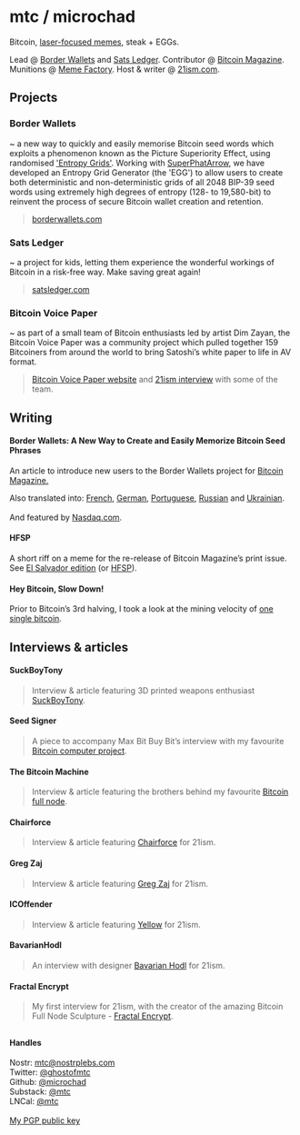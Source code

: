 ﻿<!DOCTYPE html>
<html>

<head>
  <meta charset="utf-8">
  <meta name="viewport" content="width=device-width, initial-scale=1.0">
  <title>mtc / microchad</title>
  <link rel="stylesheet" href="https://stackedit.io/style.css" />
</head>

<body class="stackedit">
  <div class="stackedit__html"><h1 id="mtc--microchad">mtc / microchad</h1>
<p>Bitcoin, <a href="https://www.nasdaq.com/articles/a-look-at-the-origins-of-bitcoin-laser-eyes-as-el-salvadors-president-dons-them-2021-06-07">laser-focused memes</a>, steak + EGGs.</p>
<p>Lead @ <a href="https://borderwallets.com">Border Wallets</a> and <a href="https://satsledger.com">Sats Ledger</a>. Contributor @ <a href="https://bitcoinmagazine.com/authors/wartime-microchad">Bitcoin Magazine</a>. Munitions @ <a href="http://twitter.com/memefactorytm/">Meme Factory</a>. Host &amp; writer @ <a href="http://21ism.com/">21ism.com</a>.</p>
<h2 id="projects">Projects</h2>
<h3 id="border-wallets">Border Wallets</h3>
<p>~ a new way to quickly and easily memorise Bitcoin seed words which exploits a phenomenon known as the Picture Superiority Effect,
  using randomised <a href="http://borderwallets.com/docs/generating-entropy-grids">'Entropy Grids'</a>. Working with <a href="http://github.com/superphatarrow">SuperPhatArrow</a>,
  we have developed an Entropy Grid Generator (the 'EGG') to allow users to create both deterministic and non-deterministic grids of all 2048 BIP-39 seed words 
  using extremely high degrees of entropy (128- to 19,580-bit) to reinvent the process of secure Bitcoin wallet creation and retention.</p>
</p>
<blockquote>
<p><a href="http://borderwallets.com">borderwallets.com</a></p>
</blockquote>
<h3 id="sats-ledger">Sats Ledger</h3>
<p>~ a project for kids, letting them experience the wonderful workings of Bitcoin in a risk-free way. Make saving great again!</p>
<blockquote>
<p><a href="http://satsledger.com/">satsledger.com</a></p>
</blockquote>
<h3 id="bitcoin-voice-paper">Bitcoin Voice Paper</h3>
<p>~ as part of a small team of Bitcoin enthusiasts led by artist Dim Zayan, the Bitcoin Voice Paper was a community project which pulled together 159 Bitcoiners from around the world to bring Satoshi’s white paper to life in AV format.</p>
<blockquote>
<p><a href="https://dimzayan.com/voicepaper.html">Bitcoin Voice Paper website</a> and <a href="https://21ism.com/portfolio-item/bitcoin-voice-paper/">21ism interview</a> with some of the team.</p>
</blockquote>
<h2 id="writing">Writing</h2>
<h4 id="bitcoin-magazine">Border Wallets: A New Way to Create and Easily Memorize Bitcoin Seed Phrases</h4>
<p>An article to introduce new users to the Border Wallets project for <a href="https://bitcoinmagazine.com/technical/border-wallets-help-users-memorize-bitcoin-seed-phrases">Bitcoin Magazine.</a></p>
Also translated into: 
<a href="https://europeanbitcoiners.com/border-wallets-une-nouvelle-facon-de-creer-et-de-stocker-facilement-des-mots-cles-en-bitcoins/">French</a>, 
<a href="https://europeanbitcoiners.com/border-wallets-eine-neue-methode-zum-erstellen-und-dem-einfachen-auswendiglernen-von-bitcoin-seedphrasen/">German</a>, 
<a href="https://www.youtube-nocookie.com/embed/OPqKpRdB0xI/">Portuguese</a>, 
<a href="https://ru.bitcoinmagazine.com/article/border-wallet-novyy-sposob-sozdavat-i-legko-zapominat-sid-frazy-bitkoina">Russian</a> and 
<a href="https://ua.bitcoinmagazine.com/article/border-wallet-novyy-sposib-stvoryuvaty-ta-lehko-zapamyatovuvaty-sid-frazy-bitkoyina">Ukrainian</a>.<br>
<br>
And featured by <a href="https://www.nasdaq.com/articles/border-wallets%3A-a-new-way-to-create-and-easily-memorize-bitcoin-seed-phrases">Nasdaq.com</a>.<br>
<h4 id="bitcoin-magazine">HFSP</h4>
<p>A short riff on a meme for the re-release of Bitcoin Magazine’s print issue. See <a href="https://store.bitcoinmagazine.com/collections/magazines/products/bitcoin-magazine-annual-subscription/">El Salvador edition</a> (or <a href="https://keybase.pub/mtcfyi/bitcoin-magazine-el-salvador-edition.pdf/">HFSP</a>).</p>
<h4 id="hey-bitcoin-slow-down">Hey Bitcoin, Slow Down!</h4>
<p>Prior to Bitcoin’s 3rd halving, I took a look at the mining velocity of <a href="https://mtc.medium.com/hey-bitcoin-slow-down-d5a692d07619">one single bitcoin</a>.</p>
<h2 id="interviews--articles">Interviews &amp; articles</h2>
<h4 id="suckboytony">SuckBoyTony</h4>
<blockquote>
<p>Interview &amp; article featuring 3D printed weapons enthusiast <a href="https://21ism.com/portfolio-item/suckboytony">SuckBoyTony</a>.</p>
</blockquote>
<h4 id="seed-signer">Seed Signer</h4>
<blockquote>
<p>A piece to accompany Max Bit Buy Bit’s interview with my favourite <a href="https://21ism.com/portfolio-item/seed-signer/">Bitcoin computer project</a>.</p>
</blockquote>
<h4 id="the-bitcoin-machine">The Bitcoin Machine</h4>
<blockquote>
<p>Interview &amp; article featuring the brothers behind my favourite <a href="https://21ism.com/portfolio-item/the-bitcoin-machines/">Bitcoin full node</a>.</p>
</blockquote>
<h4 id="chairforce">Chairforce</h4>
<blockquote>
<p>Interview &amp; article featuring <a href="https://21ism.com/portfolio-item/chairforce/">Chairforce</a> for 21ism.</p>
</blockquote>
<h4 id="greg-zaj">Greg Zaj</h4>
<blockquote>
<p>Interview &amp; article featuring <a href="https://21ism.com/portfolio-item/gregzaj">Greg Zaj</a> for 21ism.</p>
</blockquote>
<h4 id="icoffender">ICOffender</h4>
<blockquote>
<p>Interview &amp; article featuring <a href="https://21ism.com/portfolio-item/icoffender">Yellow</a> for 21ism.</p>
</blockquote>
<h4 id="bavarianhodl">BavarianHodl</h4>
<blockquote>
<p>An interview with designer <a href="https://21ism.com/portfolio-item/bavarianhodl">Bavarian Hodl</a> for 21ism.</p>
</blockquote>
<h4 id="fractal-encrypt">Fractal Encrypt</h4>
<blockquote>
<p>My first interview for 21ism, with the creator of the amazing Bitcoin Full Node Sculpture - <a href="https://21ism.com/portfolio-item/fractalencrypt/">Fractal Encrypt</a>.</p>
</blockquote>
<h2 id="section"></h2>
<h4 id="handles">Handles</h4>
Nostr: <a href="https://snort.social/p/npub1c37zfj85qq9g8a00e5hhatdw47u0j4phqf7lxd2068qp6lu9ykpshddaf4">mtc@nostrplebs.com</a><br>
Twitter: <a href="http://twitter.com/ghostofmtc">@ghostofmtc</a><br>
Github: <a href="http://github.com/microchad">@microchad</a><br>
Substack: <a href="http://mtc.substack.com">@mtc</a><br>
LNCal: <a href="https://lncal.com/mtc">@mtc</a><br>
<br>
<a href="http://mtcfyi.keybase.pub/pgp-key.html">My PGP public key</a></p>
</div>
</body>
</html>
